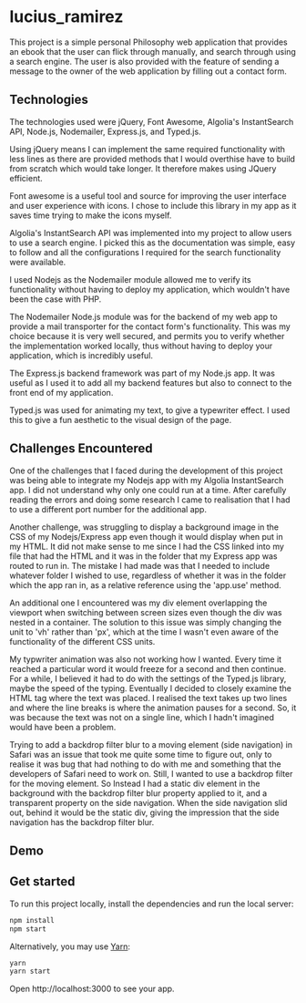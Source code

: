 # lucius_ramirez

This project is a simple personal Philosophy web application that provides an ebook that the user can flick through manually, and search through using a search engine. The user is also provided with the feature of sending a message to the owner of the web application by filling out a contact form.

## Technologies

The technologies used were jQuery, Font Awesome, Algolia's InstantSearch API, Node.js, Nodemailer, Express.js, and Typed.js.

Using jQuery means I can implement the same required functionality with less lines as there are provided methods that I would overthise have to build from scratch which would take longer. It therefore makes using JQuery efficient.

Font awesome is a useful tool and source for improving the user interface and user experience with icons. I chose to include this library in my app as it saves time trying to make the icons myself.

Algolia's InstantSearch API was implemented into my project to allow users to use a search engine. I picked this as the documentation was simple, easy to follow and all the configurations I required for the search functionality were available.

I used Nodejs as the Nodemailer module allowed me to verify its functionality without having to deploy my application, which wouldn't have been the case with PHP.

The Nodemailer Node.js module was for the backend of my web app to provide a mail transporter for the contact form's functionality. This was my choice because it is very well secured, and permits you to verify whether the implementation worked locally, thus without having to deploy your application, which is incredibly useful.

The Express.js backend framework was part of my Node.js app. It was useful as I used it to add all my backend features but also to connect to the front end of my application.

Typed.js was used for animating my text, to give a typewriter effect. I used this to give a fun aesthetic to the visual design of the page.

## Challenges Encountered

One of the challenges that I faced during the development of this project was being able to integrate my Nodejs app with my Algolia InstantSearch app. I did not understand why only one could run at a time. After carefully reading the errors and doing some research I came to realisation that I had to use a different port number for the additional app.

Another challenge, was struggling to display a background image in the CSS of my Nodejs/Express app even though it would display when put in my HTML. It did not make sense to me since I had the CSS linked into my file that had the HTML and it was in the folder that my Express app was routed to run in. The mistake I had made was that I needed to include whatever folder I wished to use, regardless of whether it was in the folder which the app ran in, as a relative reference using the 'app.use' method.

An additional one I encountered was my div element overlapping the viewport when switching between screen sizes even though the div was nested in a container. The solution to this issue was simply changing the unit to 'vh' rather than 'px', which at the time I wasn't even aware of the functionality of the different CSS units.

My typwriter animation was also not working how I wanted. Every time it reached a particular word it would freeze for a second and then continue. For a while, I believed it had to do with the settings of the Typed.js library, maybe the speed of the typing. Eventually I decided to closely examine the HTML tag where the text was placed. I realised the text takes up two lines and where the line breaks is where the animation pauses for a second. So, it was because the text was not on a single line, which I hadn't imagined would have been a problem.

Trying to add a backdrop filter blur to a moving element (side navigation) in Safari was an issue that took me quite some time to figure out, only to realise it was bug that had nothing to do with me and something that the developers of Safari need to work on. Still, I wanted to use a backdrop filter for the moving element. So Instead I had a static div element in the background with the backdrop filter blur property applied to it, and a transparent property on the side navigation. When the side navigation slid out, behind it would be the static div, giving the impression that the side navigation has the backdrop filter blur.

## Demo

## Get started

To run this project locally, install the dependencies and run the local server:

```sh
npm install
npm start
```

Alternatively, you may use [Yarn](https://http://yarnpkg.com/):

```sh
yarn
yarn start
```

Open http://localhost:3000 to see your app.
